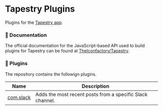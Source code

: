 # Tapestry Plugins

Plugins for the [Tapestry app](https://www.kickstarter.com/projects/iconfactory/project-tapestry).

### 📖 Documentation

The official documentation for the JavaScript-based API used to build plugins for Tapestry can be found at [TheIconfactory/Tapestry](https://github.com/theiconfactory/tapestry).

### 🔌 Plugins

The repository contains the followign plugins.

|Name|Description|
|-|-|
|[com.slack](https://github.com/simonbs/tapestry-plugins/tree/main/com.slack)|Adds the most recent posts from a specific Slack channel.|
